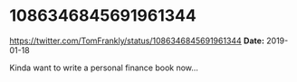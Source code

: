 # 1086346845691961344
https://twitter.com/TomFrankly/status/1086346845691961344
**Date:** 2019-01-18

Kinda want to write a personal finance book now...
